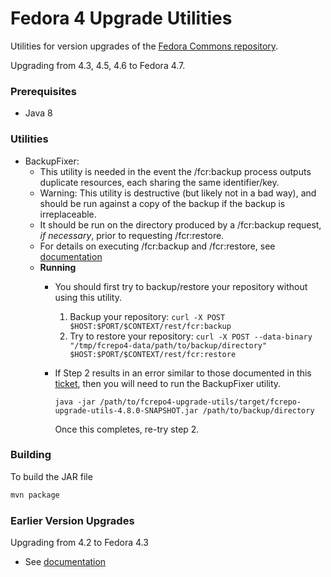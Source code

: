 Fedora 4 Upgrade Utilities
==========================

Utilities for version upgrades of the [Fedora Commons repository](http://github.com/fcrepo4/fcrepo4).

Upgrading from 4.3, 4.5, 4.6 to Fedora 4.7.

### Prerequisites
* Java 8
   
### Utilities
* BackupFixer:
    * This utility is needed in the event the /fcr:backup process outputs duplicate resources, each sharing the same identifier/key.
    * Warning: This utility is destructive (but likely not in a bad way), and should be run against a copy of the backup if the backup is irreplaceable.
    * It should be run on the directory produced by a /fcr:backup request, *if necessary*, prior to requesting /fcr:restore.
    * For details on executing /fcr:backup and /fcr:restore, see [documentation](https://wiki.duraspace.org/display/FEDORA47/RESTful+HTTP+API+-+Backup+and+Restore)
   * **Running**
      * You should first try to backup/restore your repository without using this utility.
         1. Backup your repository:  ```
        curl -X POST $HOST:$PORT/$CONTEXT/rest/fcr:backup ```
         2. Try to restore your repository: ```
        curl -X POST --data-binary "/tmp/fcrepo4-data/path/to/backup/directory" $HOST:$PORT/$CONTEXT/rest/fcr:restore ```
      * If Step 2 results in an error similar to those documented in this [ticket](https://jira.duraspace.org/browse/FCREPO-2069), then you will need to run the BackupFixer utility.
         
         ```
         java -jar /path/to/fcrepo4-upgrade-utils/target/fcrepo-upgrade-utils-4.8.0-SNAPSHOT.jar /path/to/backup/directory
         ```
         Once this completes, re-try step 2.
         
### Building
To build the JAR file

``` sh
mvn package
```

### Earlier Version Upgrades
Upgrading from 4.2 to Fedora 4.3

* See [documentation](https://github.com/fcrepo4-exts/fcrepo4-upgrade-utils/tree/4.2-4.3)

